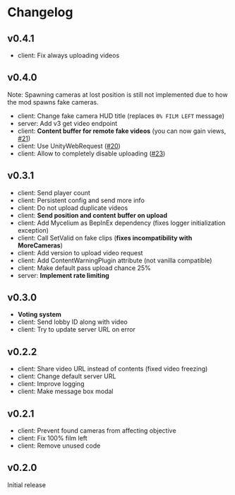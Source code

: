 # Changelog

## v0.4.1

- client: Fix always uploading videos

## v0.4.0

Note: Spawning cameras at lost position is still not implemented due to how the mod spawns fake cameras.

- client: Change fake camera HUD title (replaces `0% FILM LEFT` message)
- server: Add v3 get video endpoint
- client: **Content buffer for remote fake videos** (you can now gain views, [#21](https://github.com/Assasans/found-footage/issues/21))
- client: Use UnityWebRequest ([#20](https://github.com/Assasans/found-footage/issues/20))
- client: Allow to completely disable uploading ([#23](https://github.com/Assasans/found-footage/issues/23))

## v0.3.1

- client: Send player count
- client: Persistent config and send more info
- client: Do not upload duplicate videos
- client: **Send position and content buffer on upload**
- client: Add Mycelium as BepInEx dependency (fixes logger initialization exception)
- client: Call SetValid on fake clips (**fixes incompatibility with MoreCameras**)
- client: Add version to upload video request
- client: Add ContentWarningPlugin attribute (not vanilla compatible)
- client: Make default pass upload chance 25%
- server: **Implement rate limiting**

## v0.3.0

- **Voting system**
- client: Send lobby ID along with video
- client: Try to update server URL on error

## v0.2.2

- client: Share video URL instead of contents (fixed video freezing)
- client: Change default server URL
- client: Improve logging
- client: Make message box modal

## v0.2.1

- client: Prevent found cameras from affecting objective
- client: Fix 100% film left
- client: Remove unused code

## v0.2.0

Initial release
